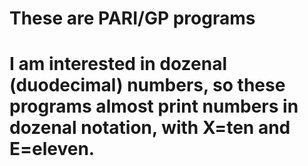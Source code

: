 # These are PARI/GP programs
# I am interested in dozenal (duodecimal) numbers, so these programs almost print numbers in dozenal notation, with X=ten and E=eleven.
